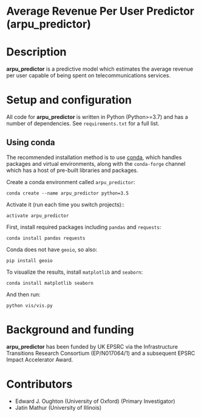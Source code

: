 Average Revenue Per User Predictor (arpu_predictor)
===========================================

Description
===========
**arpu_predictor** is a predictive model which estimates the average revenue per user capable
of being spent on telecommunications services.


Setup and configuration
=======================

All code for **arpu_predictor** is written in Python (Python>=3.7) and has a number of dependencies.
See `requirements.txt` for a full list.

Using conda
-----------

The recommended installation method is to use [conda](http://conda.pydata.org/miniconda.html),
which handles packages and virtual environments,
along with the `conda-forge` channel which has a host of pre-built libraries and packages.

Create a conda environment called `arpu_predictor`:

    conda create --name arpu_predictor python=3.5

Activate it (run each time you switch projects)::

    activate arpu_predictor

First, install required packages including `pandas` and `requests`:

    conda install pandas requests

Conda does not have `geoio`, so also:

    pip install geoio

To visualize the results, install `matplotlib` and `seaborn`:

    conda install matplotlib seaborn

And then run:

    python vis/vis.py

Background and funding
======================

**arpu_predictor** has been funded by UK EPSRC via the Infrastructure Transitions Research
Consortium (EP/N017064/1) and a subsequent EPSRC Impact Accelerator Award.

Contributors
============
- Edward J. Oughton (University of Oxford) (Primary Investigator)
- Jatin Mathur (University of Illinois)
